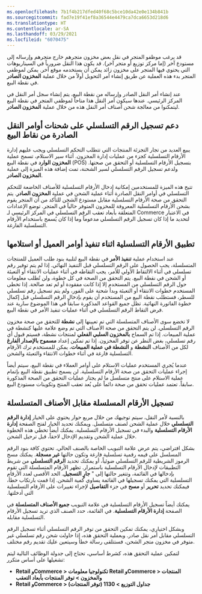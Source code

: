 ```yaml
---
ms.openlocfilehash: 7b1f4b217dfed40f68c5bce10da42e0e134b841b
ms.sourcegitcommit: fad7e19f41ef8a36544e4479ca7dca6653d218d6
ms.translationtype: HT
ms.contentlocale: ar-SA
ms.lasthandoff: 03/29/2021
ms.locfileid: "6070475"
---
```

قد يرغب موظفو المتجر في نقل بعض مخزون متجرهم خارج متجرهم وإرساله إلى مستودع آخر (إما مركز توزيع أو متجر آخر).  قد يكون هذا النقل ضرورياً في السيناريوهات التي يحتوي فيها المتجر على مخزون زائد يمكن أن يستخدمه موقع آخر. يمكن لموظفي المتجر بدء هذه العملية عن طريق إنشاء أمر التحويل أولاً من خلال عملية **المخزون الصادر** في نقطة البيع.

عند إنشاء أمر النقل الصادر وإرساله من نقطة البيع، يتم إنشاء سجل أمر النقل في المركز الرئيسي. عندها سيكون أمر النقل هذا متاحاً لموظفي المتجر في نقطة البيع ليتمكنوا من معالجة شحن أصناف أمر النقل هذه من خلال عملية **المخزون الصادر**.

## <a name="support-serial-number-registration-on-outbound-transfer-order-shipments-from-pos"></a>دعم تسجيل الرقم التسلسلي على شحنات أوامر النقل الصادرة من نقاط البيع
يبيع العديد من تجار التجزئة المنتجات التي تتطلب التحكم التسلسلي ويجب عليهم إدارة الأرقام التسلسلية كجزء من عمليات إدارة المخزون. أثناء سير الاستلام، تسمح عملية **المخزون الوارد** في نقطة البيع (POS) بتسجيل الأرقام التسلسلية أو التحقق من صحتها. ولدعم تسجيل الرقم التسلسلي لسير الشحنة، تمت إضافة هذه الميزة إلى عملية **المخزون الصادر**.

تتيح هذه الميزة للمستخدمين إمكانية إدخال الأرقام التسلسلية للأصناف الخاضعة للتحكم التسلسلي في أوامر النقل الصادرة أثناء عملية الشحن في عملية **المخزون الصادر**. يتم التحقق من صحة الأرقام التسلسلية مقابل مستودع الشحن للتأكد من أن المتجر يقوم بشحن الأرقام التسلسلية المعروفة للمخزون المتوفر حالياً في المتجر. توضع الإعدادات المتعلقة بأبعاد تعقب الرقم التسلسلي في المركز الرئيسي لـ Commerce في الاعتبار لتحديد ما إذا كان تسجيل الرقم التسلسلي مدعوماً وما إذا كان يُسمح باستخدام الأرقام التسلسلية الفارغة.

## <a name="apply-serial-numbers-during-customer-order-fulfillment-or-pickup"></a>تطبيق الأرقام التسلسلية اثناء تنفيذ أوامر العميل أو استلامها
عند استخدام عملية **تنفيذ الأمر** في نقطة البيع لتلبية بنود طلب العميل للمنتجات المتسلسلة، يجب الحصول على الرقم التسلسلي قبل التنفيذ النهائي. إذا لم يتم توفير رقم تسلسلي في أثناء الالتقاط الأولي للأمر، يجب التقاطه في أثناء عمليات الانتقاء أو التعبئة أو الشحن في نقطة البيع. يتم التحقق من الصحة في كل خطوة، ولن تُطلب معلومات حول الرقم التسلسلي من المستخدم إلا إذا كانت مفقودة أو لم تعد صالحة. إذا تخطى المستخدم خطوات الانتقاء أو التعبئة وبدأ شحنة على الفور، ولم يتم تسجيل رقم تسلسلي للسطر، فستطلب نقطة البيع من المستخدم أن يقوم بإدخال الرقم التسلسلي قبل إكمال خطوة الفاتورة النهائية. تظل جميع القواعد المذكورة سابقاً في هذا الموضوع سارية عند فرض التقاط الرقم التسلسلي في أثناء عمليات تنفيذ الأمر في نقطة البيع. 

‏‫لا تخضع سوى الأصناف المتسلسلة التي تم تعيينها إلى **نشطة** للتحقق من صحة مخزون الرقم التسلسلي.‬ لن يتم التحقق من صحة الأصناف التي تم وضع علامة عليها كنشطة في عملية المبيعات. إذا تم السماح **بالمخزون السلبي الفعلي** لمنتجات نشطة، فسيتم قبول أي رقم تسلسلي، بغض النظر عن توفر المخزون. إذا تم تمكين إعداد **مسموح بالإصدار الفارغ** لكل من الأصناف **النشطة** و **النشطة في عملية المبيعات**، يمكن للمستخدم ترك الأرقام التسلسلية فارغة في أثناء خطوات الانتقاء والتعبئة والشحن.‬

عندما يُجري المستخدم عمليات الاستلام على أوامر العملاء في نقطة البيع، سيتم أيضاً إجراء عمليات التحقق من صحة الأرقام التسلسلية. لن يسمح تطبيق نقطة البيع بإتمام عملية الاستلام على منتج متسلسل ما لم يجتاز عمليات التحقق من الصحة المذكورة سابقاً. تعتمد عمليات تحقق من صحة دائماً على بُعد تعقب المنتج وتكوينات مستودع البيع.

## <a name="register-serial-numbers-against-serialized-items"></a>تسجيل الأرقام المسلسلة مقابل الأصناف المتسلسلة
بالنسبة لأمر النقل، سيتم توجيهك من خلال مربع حوار يحتوي على الخيار **إدارة الرقم التسلسلي** خلال عملية الشحن لصنف متسلسل. ويمكنك تحديد الخيار لفتح الصفحة **إدارة الأرقام التسلسلية** والبدء في تسجيل الأرقام التسلسلية. يمكنك أيضاً تخطي هذه الخطوة خلال عملية الشحن وتقديم الإدخال لاحقاً، قبل ترحيل الشحن.

بشكل افتراضي، يتم عرض علامة التبويب الخاصة بالصنف الحالي. تحتوي كافة بنود الرقم المسلسل على قيمه رقمية تسلسلية فارغة وتكون حالتها **غير مسجلة**. يمكنك مسح الرموز الشريطية للرقم التسلسلي ضوئياً، أو يمكنك تحديد **الرقم التسلسلي** من شريط التطبيقات لإدخال الأرقام التسلسلية باستمرار. تظهر الأرقام المتسلسلة التي تقوم بإدخالها في القائمة، وتتغير حالتها إلى " **‏‫جارٍ التسجيل**. الحد الأقصى لعدد الأرقام التسلسلية التي يمكنك تسجيلها في القائمة يساوي كمية الشحن. إذا قمت بارتكاب خطأ، فيمكنك تحديد **تحرير** أو **مسح** في جزء **التفاصيل** لإجراء تغييرات على الأرقام التسلسلية التي أدخلتها.

يمكنك أيضاً تسجيل الأرقام التسلسلية في علامة التبويب **جميع الأصناف المتسلسلة** في الصفحة **إدارة الأرقام التسلسلية**. في القائمة، حدد الصنف الذي تريد تسجيل الأرقام التسلسلية مقابله.

وبشكل اختياري، يمكنك تمكين التحقق من توفر الرقم التسلسلي أثناء تسجيل الرقم التسلسلي مقابل أمر نقل صادر. وبعملية التحقق هذه، إذا حاولت شحن رقم تسلسلي غير متوفر في مخزون متجر الشحن، فستتلقى رسالة خطأ وسيتعين عليك تقديم رقم مختلف.

لتمكين عملية التحقق هذه، كشرط أساسي، تحتاج إلى جدولة الوظائف التالية ليتم تشغيلها على أساس متكرر:

- **Retail وCommerce > تكنولوجيا معلومات Retail وCommerce > المنتجات والمخزون > توفر المنتجات بأبعاد التعقب**
- **Retail وCommerce > جداول التوزيع > 1130 (توفر المنتجات)**
